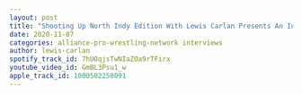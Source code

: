 ```yaml
---
layout: post
title: "Shooting Up North Indy Edition With Lewis Carlan Presents An Interview with J.P. Simms"
date: 2020-11-07
categories: alliance-pro-wrestling-network interviews
author: lewis-carlan
spotify_track_id: 7hUOqjsTwNIaZOa9rTFirx
youtube_video_id: GmBL3Psu1_w
apple_track_id: 1000502258091
---
```

